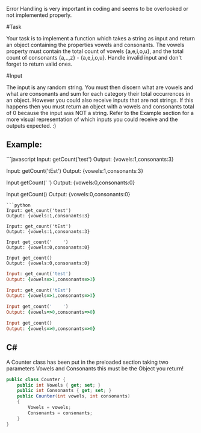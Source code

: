 Error Handling is very important in coding and seems to be overlooked or not implemented properly.

#Task

Your task is to implement a function which takes a string as input and return an object containing the properties
vowels and consonants. The vowels property must contain the total count of vowels {a,e,i,o,u}, and the total count of consonants {a,..,z} - {a,e,i,o,u}. Handle invalid input and don't forget to return valid ones.

#Input

The input is any random string. You must then discern what are vowels and what are consonants and sum for each category their total occurrences in an object. However you could also receive inputs that are not strings. If this happens then you must return an object with a vowels and consonants total of 0 because the input was NOT a string. Refer to the Example section for a more visual representation of which inputs you could receive and the outputs expected. :)

</p>

<h2>Example:</h2>
```javascript
Input: getCount('test')
Output: {vowels:1,consonants:3}

Input: getCount('tEst')
Output: {vowels:1,consonants:3}

Input getCount('    ')
Output: {vowels:0,consonants:0}

Input getCount()
Output: {vowels:0,consonants:0}
```
```python
Input: get_count('test')
Output: {vowels:1,consonants:3}

Input: get_count('tEst')
Output: {vowels:1,consonants:3}

Input get_count('    ')
Output: {vowels:0,consonants:0}

Input get_count()
Output: {vowels:0,consonants:0}
```
```ruby
Input: get_count('test')
Output: {vowels=>1,consonants=>3}

Input: get_count('tEst')
Output: {vowels=>1,consonants=>3}

Input get_count('    ')
Output: {vowels=>0,consonants=>0}

Input get_count()
Output: {vowels=>0,consonants=>0}
```

<h2>C#</h2>
<p>
A Counter class has been put in the preloaded section taking two parameters Vowels and Consonants this must be the Object you return!
</p>

```csharp
public class Counter {
    public int Vowels { get; set; }
    public int Consonants { get; set; }
    public Counter(int vowels, int consonants)
    {
        Vowels = vowels;
        Consonants = consonants;
    }
}

```
